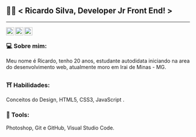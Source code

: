 ## :man_technologist: < Ricardo Silva, Developer Jr Front End! >

---

<a target="_blank" href="https://www.linkedin.com/in/ricardo-ferreira-373690194/">
  <img align="left" alt="LinkdeIN" width="22px" src="https://cdn.jsdelivr.net/npm/simple-icons@v3/icons/linkedin.svg" />
</a>
<a target="_blank" href="https://www.instagram.com/oricardosilvax/">
  <img align="left" alt="Instagram" width="22px" src="https://cdn.jsdelivr.net/npm/simple-icons@v3/icons/instagram.svg" />
</a>
<a target="_blank" href="mailto:oricardodeveloper@gmail.com">
  <img align="left" alt="Gmail" width="22px" src="https://cdn.jsdelivr.net/npm/simple-icons@v3/icons/gmail.svg" />
</a>
</br>


### :computer: Sobre mim:
  Meu nome é Ricardo, tenho 20 anos, estudante autodidata iniciando na area do desenvolvimento web, atualmente moro em Irai de Minas - MG.


### ⛩ Habilidades: 
  Conceitos do Design, HTML5, CSS3, JavaScript .
  

### 🔧 Tools:
  Photoshop, Git e GitHub, Visual Studio Code.

<!--
**oricardodeveloper/oricardodeveloper** is a ✨ _special_ ✨ repository because its `README.md` (this file) appears on your GitHub profile.

Here are some ideas to get you started:

- 🔭 I’m currently working on ...
- 🌱 I’m currently learning ...
- 👯 I’m looking to collaborate on ...
- 🤔 I’m looking for help with ...
- 💬 Ask me about ...
- 📫 How to reach me: ...
- 😄 Pronouns: ...
- ⚡ Fun fact: ...
-->
